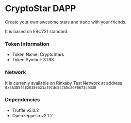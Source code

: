 # CryptoStar DAPP

Create your own awesome stars and trade with your friends. 

It is based on ERC721 standard

### Token Information
* Token Name:  CryptoStars
* Token Symbol: STRS

### Network
It is currenly available on Rinkeby Test Network at address `0x3A3D5f4E20356621a39Cdc547A5c26F8672c933B`

### Dependencies
* Truffle v5.0.2
* Openzeppelin v2.1.2

